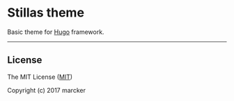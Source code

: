 # Stillas theme

Basic theme for [Hugo](https://gohugo.io/) framework.

---

## License

The MIT License ([MIT](https://github.com/stillas/theme/blob/development/license.md))

Copyright (c) 2017 marcker
